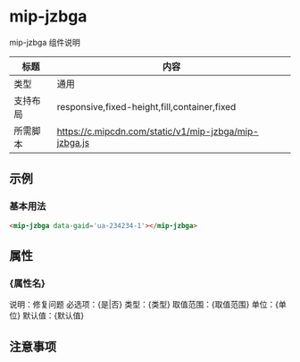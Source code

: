 # mip-jzbga

mip-jzbga 组件说明

标题|内容
----|----
类型|通用
支持布局|responsive,fixed-height,fill,container,fixed
所需脚本|https://c.mipcdn.com/static/v1/mip-jzbga/mip-jzbga.js

## 示例

### 基本用法
```html
<mip-jzbga data-gaid='ua-234234-1'></mip-jzbga>
```

## 属性

### {属性名}

说明：修复问题
必选项：{是|否}
类型：{类型}
取值范围：{取值范围}
单位：{单位}
默认值：{默认值}

## 注意事项

